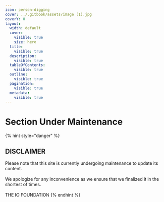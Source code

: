 ```yaml
---
icon: person-digging
cover: ../.gitbook/assets/image (1).jpg
coverY: 0
layout:
  width: default
  cover:
    visible: true
    size: hero
  title:
    visible: true
  description:
    visible: true
  tableOfContents:
    visible: true
  outline:
    visible: true
  pagination:
    visible: true
  metadata:
    visible: true
---
```


# Section Under Maintenance

{% hint style="danger" %}
## DISCLAIMER

Please note that this site is currently undergoing maintenance to update its content.\
\
We apologize for any inconvenience as we ensure that we finalized it in the shortest of times.\
\
THE IO FOUNDATION
{% endhint %}

